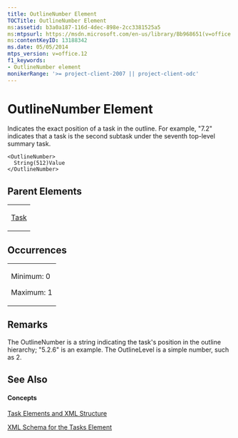```yaml
---
title: OutlineNumber Element
TOCTitle: OutlineNumber Element
ms:assetid: b3a0a187-116d-4dec-898e-2cc3381525a5
ms:mtpsurl: https://msdn.microsoft.com/en-us/library/Bb968651(v=office.12)
ms:contentKeyID: 13188342
ms.date: 05/05/2014
mtps_version: v=office.12
f1_keywords:
- OutlineNumber element
monikerRange: '>= project-client-2007 || project-client-odc'
---
```


# OutlineNumber Element




Indicates the exact position of a task in the outline. For example, "7.2" indicates that a task is the second subtask under the seventh top-level summary task.

    <OutlineNumber>
      String(512)Value
    </OutlineNumber>

## Parent Elements

<table>
<colgroup>
<col style="width: 100%" />
</colgroup>
<tbody>
<tr class="odd">
<td><p><a href="task-element.md">Task</a></p></td>
</tr>
</tbody>
</table>

## Occurrences

<table>
<colgroup>
<col style="width: 100%" />
</colgroup>
<tbody>
<tr class="odd">
<td><p>Minimum: 0</p>
<p>Maximum: 1</p></td>
</tr>
</tbody>
</table>

## Remarks

The OutlineNumber is a string indicating the task's position in the outline hierarchy; "5.2.6" is an example. The OutlineLevel is a simple number, such as 2.

## See Also

#### Concepts

[Task Elements and XML Structure](task-elements-and-xml-structure.md)

[XML Schema for the Tasks Element](xml-schema-for-the-tasks-element.md)

